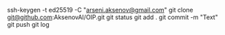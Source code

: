 ssh-keygen -t ed25519 -C "arseni.aksenov@gmail.com"
git clone git@github.com:AksenovAI/OIP.git
git status
git add .
git commit -m "Text"
git push
git log
